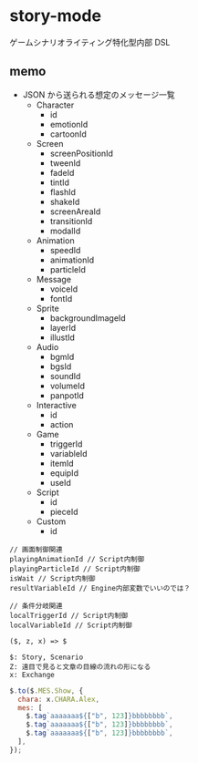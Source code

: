 # story-mode

ゲームシナリオライティング特化型内部 DSL

## memo

- JSON から送られる想定のメッセージ一覧
  - Character
    - id
    - emotionId
    - cartoonId
  - Screen
    - screenPositionId
    - tweenId
    - fadeId
    - tintId
    - flashId
    - shakeId
    - screenAreaId
    - transitionId
    - modalId
  - Animation
    - speedId
    - animationId
    - particleId
  - Message
    - voiceId
    - fontId
  - Sprite
    - backgroundImageId
    - layerId
    - illustId
  - Audio
    - bgmId
    - bgsId
    - soundId
    - volumeId
    - panpotId
  - Interactive
    - id
    - action
  - Game
    - triggerId
    - variableId
    - itemId
    - equipId
    - useId
  - Script
    - id
    - pieceId
  - Custom
    - id

```
// 画面制御関連
playingAnimationId // Script内制御
playingParticleId // Script内制御
isWait // Script内制御
resultVariableId // Engine内部変数でいいのでは？

// 条件分岐関連
localTriggerId // Script内制御
localVariableId // Script内制御
```

```
($, z, x) => $

$: Story, Scenario
Z: 遠目で見ると文章の目線の流れの形になる
x: Exchange
```

```js
$.to($.MES.Show, {
  chara: x.CHARA.Alex,
  mes: [
    $.tag`aaaaaaa${["b", 123]}bbbbbbbb`,
    $.tag`aaaaaaa${["b", 123]}bbbbbbbb`,
    $.tag`aaaaaaa${["b", 123]}bbbbbbbb`,
  ],
});
```
